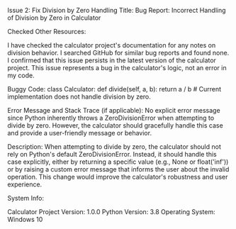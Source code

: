 Issue 2: Fix Division by Zero Handling
Title: Bug Report: Incorrect Handling of Division by Zero in Calculator

Checked Other Resources:

I have checked the calculator project's documentation for any notes on division behavior.
I searched GitHub for similar bug reports and found none.
I confirmed that this issue persists in the latest version of the calculator project.
This issue represents a bug in the calculator's logic, not an error in my code.

Buggy Code:
class Calculator:
    def divide(self, a, b):
        return a / b  # Current implementation does not handle division by zero.

Error Message and Stack Trace (if applicable): No explicit error message since Python inherently throws a ZeroDivisionError when attempting to divide by zero. However, the calculator should gracefully handle this case and provide a user-friendly message or behavior.

Description: When attempting to divide by zero, the calculator should not rely on Python's default ZeroDivisionError. Instead, it should handle this case explicitly, either by returning a specific value (e.g., None or float('inf')) or by raising a custom error message that informs the user about the invalid operation. This change would improve the calculator's robustness and user experience.

System Info:

Calculator Project Version: 1.0.0
Python Version: 3.8
Operating System: Windows 10

